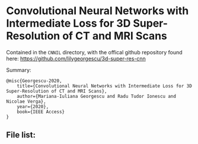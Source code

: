# Convolutional Neural Networks with Intermediate Loss for 3D Super-Resolution of CT and MRI Scans

Contained in the `CNNIL` directory, with the offical github repository found here: https://github.com/lilygeorgescu/3d-super-res-cnn

Summary: 


```
@misc{Georgescu-2020,
    title={Convolutional Neural Networks with Intermediate Loss for 3D Super-Resolution of CT and MRI Scans},
    author={Mariana-Iuliana Georgescu and Radu Tudor Ionescu and Nicolae Verga},
    year={2020}, 
    book={IEEE Access}
}
```


## File list:
